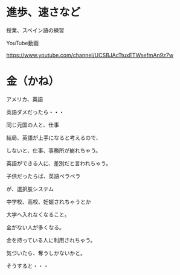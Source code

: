 # 進歩、速さなど

授業、スペイン語の練習

YouTube動画

https://www.youtube.com/channel/UCSBJAcTtuxETWsefmAn9z7w

# 金（かね）

アメリカ、英語

英語ダメだったら・・・

同じ元国の人と、仕事

結局、英語が上手になると考えるので、

しないと、仕事、事務所が崩れちゃう。

英語ができる人に、差別だと言われちゃう。

子供だったらば、英語ペラペラ

が、選択肢システム

中学校、高校、妊娠されちゃうとか

大学へ入れなくなること。

金がない人が多くなる。

金を持っている人に利用されちゃう。

気づいたら、奪うしかないかと。

そうすると・・・



